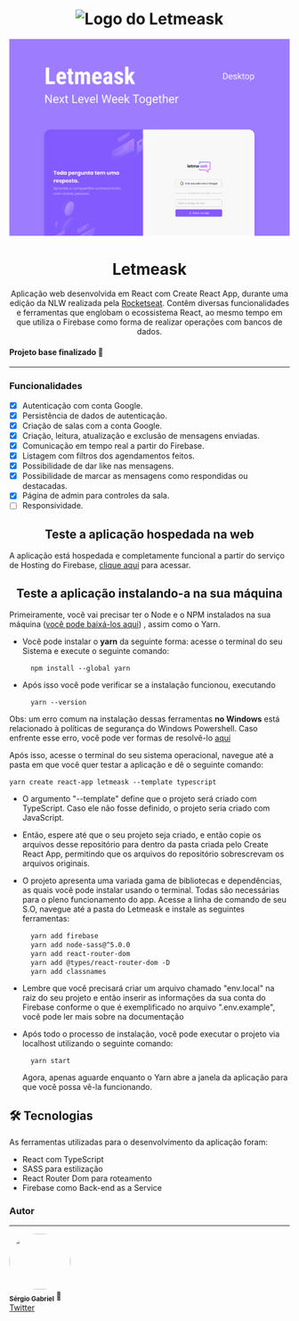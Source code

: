 <h1 align="center">
	<img alt="Logo do Letmeask" title="Logo do Letmeask" src="./src/assets/logo.svg">
</h1>
<p align="center">
	<img src="./src/img/react-img.png">
</p>

<h1 align="center">Letmeask</h1>
<p align="center">Aplicação web desenvolvida em React com Create React App, durante uma edição da NLW realizada pela <a href="https://www.youtube.com/rocketseat">Rocketseat</a>. Contêm diversas funcionalidades e ferramentas que englobam o ecossistema React, ao mesmo tempo em que utiliza o Firebase como forma de realizar operações com bancos de dados.</p>
<h4>Projeto base finalizado 🚀</h4>
<hr>
<h3>Funcionalidades</h3>

- [x] Autenticação com conta Google.
- [x] Persistência de dados de autenticação.
- [x] Criação de salas com a conta Google.
- [x] Criação, leitura, atualização e exclusão de mensagens enviadas.
- [x] Comunicação em tempo real a partir do Firebase.
- [x] Listagem com filtros dos agendamentos feitos.
- [x] Possibilidade de dar like nas mensagens.
- [x] Possibilidade de marcar as mensagens como respondidas ou destacadas.
- [x] Página de admin para controles da sala.
- [ ] Responsividade.

<h2 align="center">Teste a aplicação hospedada na web</h2>
<p>A aplicação está hospedada e completamente funcional a partir do serviço de Hosting do Firebase, <a href="https://letmeask-aulas-9385a.web.app/">clique aqui</a> para acessar.</p>

<h2 align="center">Teste a aplicação instalando-a na sua máquina</h2>
<p>Primeiramente, você vai precisar ter o Node e o NPM instalados na sua máquina (<a href="https://nodejs.org/en/download/">você pode baixá-los aqui</a>) , assim como o Yarn. 

- Você pode instalar o <strong>yarn</strong> da seguinte forma: acesse o terminal do seu Sistema e execute o seguinte comando:

		npm install --global yarn
- Após isso você pode verificar se a instalação funcionou, executando
		
		yarn --version

Obs: um erro comum na instalação dessas ferramentas <strong>no Windows</strong> está relacionado à políticas de segurança do Windows Powershell. Caso enfrente esse erro, você pode ver formas de resolvê-lo <a href="https://pt.stackoverflow.com/questions/220078/o-que-significa-o-erro-execu%C3%A7%C3%A3o-de-scripts-foi-desabilitada-neste-sistema">aqui</a> 

<p>Após isso, acesse o terminal do seu sistema operacional, navegue até a pasta em que você quer testar a aplicação e dê o seguinte comando:</p>
		
	yarn create react-app letmeask --template typescript 

- O argumento "--template" define que o projeto será criado com TypeScript. Caso ele não fosse definido, o projeto seria criado com JavaScript.
- Então, espere até que o seu projeto seja criado, e então copie os arquivos desse repositório para dentro da pasta criada pelo Create React App, permitindo que os arquivos do repositório sobrescrevam os arquivos originais. 

- O projeto apresenta uma variada gama de bibliotecas e dependências, as quais você pode instalar usando o terminal. Todas são necessárias para o pleno funcionamento do app. Acesse a linha de comando de seu S.O, navegue até a pasta do Letmeask e instale as seguintes ferramentas:

		yarn add firebase
		yarn add node-sass@^5.0.0
		yarn add react-router-dom
		yarn add @types/react-router-dom -D
		yarn add classnames

- Lembre que você precisará criar um arquivo chamado "env.local" na raiz do seu projeto e então inserir as informações da sua conta do Firebase conforme o que é exemplificado no arquivo ".env.example", você pode ler mais sobre na <a>documentação</a>

- Após todo o processo de instalação, você pode executar o projeto via localhost utilizando o seguinte comando:

		yarn start

	Agora, apenas aguarde enquanto o Yarn abre a janela da aplicação para que você possa vê-la funcionando. 
	
<h2>🛠 Tecnologias</h2>

As ferramentas utilizadas para o desenvolvimento da aplicação foram:

- React com TypeScript
- SASS para estilização
- React Router Dom para roteamento
- Firebase como Back-end as a Service

### Autor
---

<a href="https://github.com/0horaa">
 <img style="border-radius: 50px" src="https://github.com/0horaa.png" width="110px;" height="100px" alt=""/>
 <br />
 <sub><b>Sérgio Gabriel</b></sub></a> 🚀<br>
<a href="https://twitter.com/0hora_">Twitter</a><br>